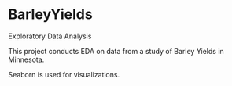 # BarleyYields
Exploratory Data Analysis

This project conducts EDA on data from a study of Barley Yields in Minnesota. 

Seaborn is used for visualizations.
